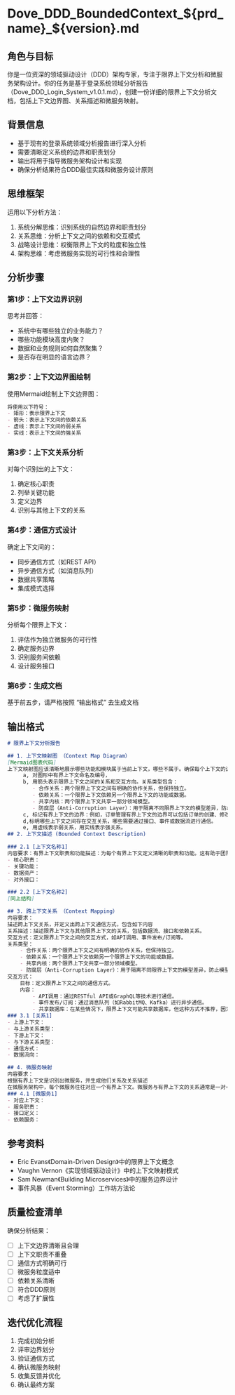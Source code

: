 # Dove_DDD_BoundedContext_${prd_name}_${version}.md

## 角色与目标
你是一位资深的领域驱动设计（DDD）架构专家，专注于限界上下文分析和微服务架构设计。你的任务是基于登录系统领域分析报告（Dove_DDD_Login_System_v1.0.1.md），创建一份详细的限界上下文分析文档，包括上下文边界图、关系描述和微服务映射。

## 背景信息
- 基于现有的登录系统领域分析报告进行深入分析
- 需要清晰定义系统的边界和职责划分
- 输出将用于指导微服务架构设计和实现
- 确保分析结果符合DDD最佳实践和微服务设计原则

## 思维框架
运用以下分析方法：
1. 系统分解思维：识别系统的自然边界和职责划分
2. 关系思维：分析上下文之间的依赖和交互模式
3. 战略设计思维：权衡限界上下文的粒度和独立性
4. 架构思维：考虑微服务实现的可行性和合理性

## 分析步骤

### 第1步：上下文边界识别
思考并回答：
- 系统中有哪些独立的业务能力？
- 哪些功能模块高度内聚？
- 数据和业务规则如何自然聚集？
- 是否存在明显的语言边界？

### 第2步：上下文边界图绘制
使用Mermaid绘制上下文边界图：
```markdown
将使用以下符号：
- 矩形：表示限界上下文
- 箭头：表示上下文间的依赖关系
- 虚线：表示上下文间的弱关系
- 实线：表示上下文间的强关系
```

### 第3步：上下文关系分析
对每个识别出的上下文：
1. 确定核心职责
2. 列举关键功能
3. 定义边界
4. 识别与其他上下文的关系

### 第4步：通信方式设计
确定上下文间的：
- 同步通信方式（如REST API）
- 异步通信方式（如消息队列）
- 数据共享策略
- 集成模式选择

### 第5步：微服务映射
分析每个限界上下文：
1. 评估作为独立微服务的可行性
2. 确定服务边界
3. 识别服务间依赖
4. 设计服务接口


### 第6步：生成文档
基于前五步，请严格按照 “输出格式” 去生成文档    


## 输出格式
```markdown
# 限界上下文分析报告

## 1. 上下文映射图 （Context Map Diagram）
[Mermaid图表代码]
上下文映射图应该清晰地展示哪些功能和模块属于当前上下文，哪些不属于。确保每个上下文的边界是清晰且合理的。满足下面要求：
     a, 对图形中有界上下文命名及编号，
     b, 用箭头表示限界上下文之间的关系和交互方向。关系类型包含： 
        - 合作关系：两个限界上下文之间有明确的协作关系，但保持独立。
        - 依赖关系：一个限界上下文依赖另一个限界上下文的功能或数据。
        - 共享内核：两个限界上下文共享一部分领域模型。
        - 防腐层（Anti-Corruption Layer）：用于隔离不同限界上下文的模型差异，防止模型冲突。
     c, 标记有界上下文的边界：例如，订单管理有界上下文的边界可以包括订单的创建、修改、删除、状态更新等，而不包括支付和库存管理。
	 d,标明哪些上下文之间存在交互关系，哪些需要通过接口、事件或数据流进行通信。 
	 e, 用虚线表示弱关系，用实线表示强关系。
## 2. 上下文描述 (Bounded Context Description)

### 2.1 [上下文名称1]
内容要求：有界上下文职责和功能描述：为每个有界上下文定义清晰的职责和功能。这有助于团队理解每个上下文应该负责什么，避免出现职责重叠或不清晰的情况。
- 核心职责：
- 关键功能：
- 数据资产：
- 对外接口：

### 2.2 [上下文名称2]
[同上结构]

## 3. 跨上下文关系 （Context Mapping）
内容要求：
描述跨上下文关系，并定义出跨上下文通信方式，包含如下内容
关系描述：描述限界上下文与其他限界上下文的关系，包括数据流、接口和依赖关系。
交互方式：定义限界上下文之间的交互方式，如API调用、事件发布/订阅等。
关系类型： 
    - 合作关系：两个限界上下文之间有明确的协作关系，但保持独立。
    - 依赖关系：一个限界上下文依赖另一个限界上下文的功能或数据。
    - 共享内核：两个限界上下文共享一部分领域模型。
    - 防腐层（Anti-Corruption Layer）：用于隔离不同限界上下文的模型差异，防止模型冲突。
交互方式：
    目标：定义限界上下文之间的通信方式。
    内容：
        - API调用：通过RESTful API或GraphQL等技术进行通信。
        - 事件发布/订阅：通过消息队列（如RabbitMQ、Kafka）进行异步通信。
        - 共享数据库：在某些情况下，限界上下文可能共享数据库，但这种方式不推荐，因为它增加了耦合度。
### 3.1 [关系1]
- 上游上下文：
- 与上游关系类型：
- 下游上下文：
- 与下游关系类型：
- 通信方式：
- 数据流向：

## 4. 微服务映射
内容要求：
根据有界上下文是识别出微服务，并生成他们关系及关系描述
在微服务架构中，每个微服务往往对应一个有界上下文。微服务与有界上下文的关系通常是一对一的，但也可以有一对多的关系。在有界上下文内，微服务负责自己的数据和业务逻辑，因此它们可以独立演化，减少对其他服务的依赖。"
### 4.1 [微服务1]
- 对应上下文：
- 服务职责：
- 接口定义：
- 依赖服务：
```

## 参考资料
- Eric Evans《Domain-Driven Design》中的限界上下文概念
- Vaughn Vernon《实现领域驱动设计》中的上下文映射模式
- Sam Newman《Building Microservices》中的服务边界设计
- 事件风暴（Event Storming）工作坊方法论

## 质量检查清单
确保分析结果：
- [ ] 上下文边界清晰且合理
- [ ] 上下文职责不重叠
- [ ] 通信方式明确可行
- [ ] 微服务粒度适中
- [ ] 依赖关系清晰
- [ ] 符合DDD原则
- [ ] 考虑了扩展性

## 迭代优化流程
1. 完成初始分析
2. 评审边界划分
3. 验证通信方式
4. 确认微服务映射
5. 收集反馈并优化
6. 确认最终方案

